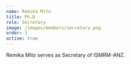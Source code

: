 ```yaml
---
name: Remika Mito
title: Ph.D
role: Secretary
image: /images/members/secretary.png
order: 3
active: true
---
```


Remika Mito serves as Secretary of ISMRM-ANZ.